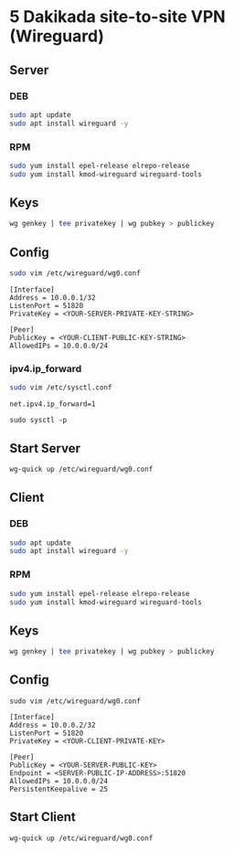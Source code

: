 # 5 Dakikada site-to-site VPN (Wireguard)
## Server
### DEB
```bash
sudo apt update 
sudo apt install wireguard -y 
```
### RPM
```bash
sudo yum install epel-release elrepo-release 
sudo yum install kmod-wireguard wireguard-tools
```
## Keys
```bash
wg genkey | tee privatekey | wg pubkey > publickey
```
## Config
```bash
sudo vim /etc/wireguard/wg0.conf
```
```
[Interface]  
Address = 10.0.0.1/32  
ListenPort = 51820  
PrivateKey = <YOUR-SERVER-PRIVATE-KEY-STRING>
  
[Peer]  
PublicKey = <YOUR-CLIENT-PUBLIC-KEY-STRING>
AllowedIPs = 10.0.0.0/24
```
### ipv4.ip_forward
```bash
sudo vim /etc/sysctl.conf
```
```
net.ipv4.ip_forward=1
```
```
sudo sysctl -p
```
## Start Server
```bash
wg-quick up /etc/wireguard/wg0.conf
```
## Client
### DEB
```bash
sudo apt update 
sudo apt install wireguard -y 
```
### RPM
```bash
sudo yum install epel-release elrepo-release 
sudo yum install kmod-wireguard wireguard-tools
```
## Keys
```bash
wg genkey | tee privatekey | wg pubkey > publickey
```
## Config
```
sudo vim /etc/wireguard/wg0.conf
```
```
[Interface]
Address = 10.0.0.2/32
ListenPort = 51820
PrivateKey = <YOUR-CLIENT-PRIVATE-KEY>

[Peer]
PublicKey = <YOUR-SERVER-PUBLIC-KEY>
Endpoint = <SERVER-PUBLIC-IP-ADDRESS>:51820
AllowedIPs = 10.0.0.0/24
PersistentKeepalive = 25
```
## Start Client
```
wg-quick up /etc/wireguard/wg0.conf
```
